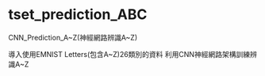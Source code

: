 # tset_prediction_ABC
CNN_Prediction_A~Z(神經網路辨識A~Z)

導入使用EMNIST Letters(包含A~Z)26類別的資料
利用CNN神經網路架構訓練辨識A~Z
